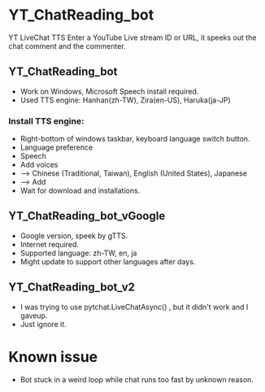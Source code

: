 # YT_ChatReading_bot
 YT LiveChat TTS
 Enter a YouTube Live stream ID or URL, it speeks out the chat comment and the commenter.
## YT_ChatReading_bot
 - Work on Windows, Microsoft Speech install required.
 - Used TTS engine: Hanhan(zh-TW), Zira(en-US), Haruka(ja-JP)
 ### Install TTS engine:
 - Right-bottom of windows taskbar, keyboard language switch button.
 - Language preference
 - Speech
 - Add voices
 -  --> Chinese (Traditional, Taiwan), English (United States), Japanese
 -  --> Add
 - Wait for download and installations.
## YT_ChatReading_bot_vGoogle
 - Google version, speek by gTTS.
 - Internet required.
 - Supported language: zh-TW, en, ja
 - Might update to support other languages after days.
## YT_ChatReading_bot_v2
 - I was trying to use pytchat.LiveChatAsync() , but it didn't work and I gaveup.
 - Just ignore it.

# Known issue
 - Bot stuck in a weird loop while chat runs too fast by unknown reason.
